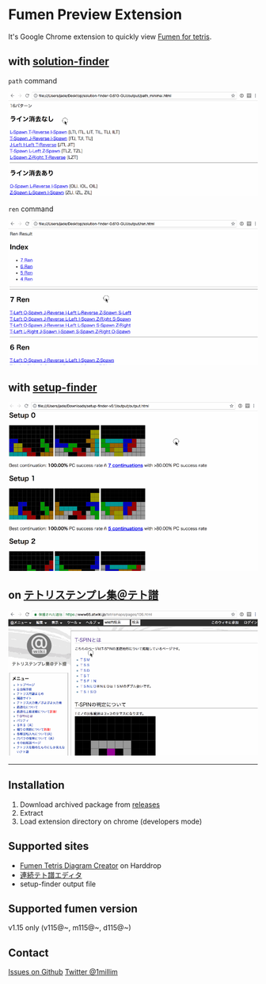 # Fumen Preview Extension

It's Google Chrome extension to quickly view [Fumen for tetris](http://harddrop.com/fumentool).

## with [solution-finder](https://github.com/knewjade/solution-finder)

`path` command

![example1](./images/video1.gif)

`ren` command

![example2](./images/video2.gif)

## with [setup-finder](https://github.com/moozilla/setup-finder)

![example3](images/video3.gif)

## on [テトリステンプレ集＠テト譜](https://www65.atwiki.jp/tetrismaps/)

![example4](./images/video4.gif)

---

## Installation

1. Download archived package from [releases](https://github.com/knewjade/fumen-extension/releases)
2. Extract
3. Load extension directory on chrome (developers mode)


## Supported sites

* [Fumen Tetris Diagram Creator](http://harddrop.com/fumentool) on Harddrop
* [連続テト譜エディタ](http://fumen.zui.jp)
* setup-finder output file

## Supported fumen version

v1.15 only (v115@~, m115@~, d115@~)

## Contact

[Issues on Github](https://github.com/knewjade/fumen-extension/issues)
[Twitter @1millim](https://twitter.com/1millim)